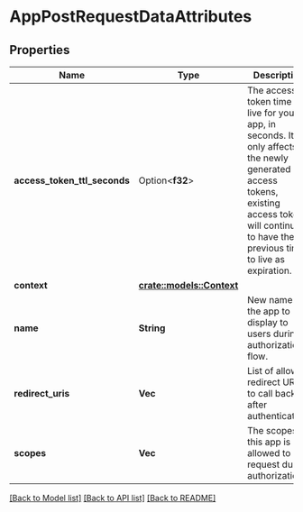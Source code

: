 # AppPostRequestDataAttributes

## Properties

Name | Type | Description | Notes
------------ | ------------- | ------------- | -------------
**access_token_ttl_seconds** | Option<**f32**> | The access token time to live for your app, in seconds. It only affects the newly generated access tokens, existing access token will  continue to have their previous time to live as expiration. | [optional]
**context** | [**crate::models::Context**](Context.md) |  | 
**name** | **String** | New name of the app to display to users during authorization flow. | 
**redirect_uris** | **Vec<String>** | List of allowed redirect URIs to call back after authentication. | 
**scopes** | **Vec<String>** | The scopes this app is allowed to request during authorization. | 

[[Back to Model list]](../README.md#documentation-for-models) [[Back to API list]](../README.md#documentation-for-api-endpoints) [[Back to README]](../README.md)


